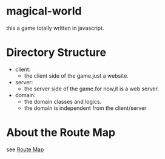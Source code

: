 # magical-world
this a game totally written in javascript.


# Directory Structure

- client:
    - the client side of the game.just a website.
- server:
    - the server side of the game.for now,it is a web server.
- domain:
    - the domain classes and logics.
    - the domain is independent from the client/server




# About the Route Map

see [Route Map](./route-map.md)
